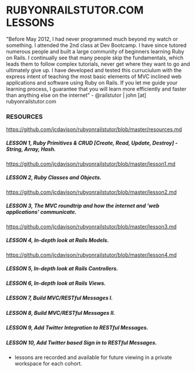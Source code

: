 # RUBYONRAILSTUTOR.COM LESSONS
"Before May 2012, I had never programmed much beyond my watch or something.  I attended the 2nd class at Dev Bootcamp.  I have since tutored numerous people and built a large community of beginners learning Ruby on Rails.  I continually see that many people skip the fundamentals, which leads them to follow complex tutorials, never get where they want to go and ultimately give up.  I have developed and tested this curruciulum with the express intent of teaching the most basic elements of MVC inclined web applications and software using Ruby on Rails.  If you let me guide your learning process, I guarantee that you will learn more efficiently and faster than anything else on the internet"  - @railstutor | john [at] rubyonrailstutor.com

### RESOURCES
  https://github.com/jcdavison/rubyonrailstutor/blob/master/resources.md
##### LESSON 1, Ruby Primitives & CRUD [Create, Read, Update, Destroy] - String, Array, Hash.
  https://github.com/jcdavison/rubyonrailstutor/blob/master/lesson1.md
##### LESSON 2, Ruby Classes and Objects.
  https://github.com/jcdavison/rubyonrailstutor/blob/master/lesson2.md
##### LESSON 3, The MVC roundtrip and how the internet and 'web applications' communicate.
  https://github.com/jcdavison/rubyonrailstutor/blob/master/lesson3.md
##### LESSON 4, In-depth look at Rails Models.
  https://github.com/jcdavison/rubyonrailstutor/blob/master/lesson4.md
##### LESSON 5, In-depth look at Rails Controllers.
##### LESSON 6, In-depth look at Rails Views.
##### LESSON 7, Build MVC/RESTful Messages I.
##### LESSON 8, Build MVC/RESTful Messages II.
##### LESSON 9, Add Twitter Integration to RESTful Messages.
##### LESSON 10, Add Twitter based Sign in to RESTful Messages.

- lessons are recorded and available for future viewing in a private workspace for each cohort.
